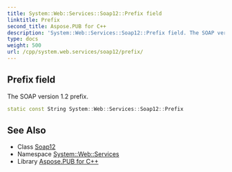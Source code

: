 ```yaml
---
title: System::Web::Services::Soap12::Prefix field
linktitle: Prefix
second_title: Aspose.PUB for C++
description: 'System::Web::Services::Soap12::Prefix field. The SOAP version 1.2 prefix in C++.'
type: docs
weight: 500
url: /cpp/system.web.services/soap12/prefix/
---
```

## Prefix field


The SOAP version 1.2 prefix.

```cpp
static const String System::Web::Services::Soap12::Prefix
```

## See Also

* Class [Soap12](../)
* Namespace [System::Web::Services](../../)
* Library [Aspose.PUB for C++](../../../)

